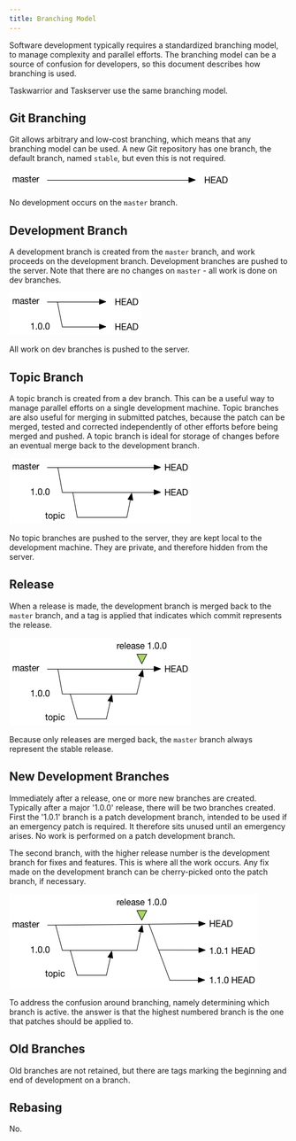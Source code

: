 ```yaml
---
title: Branching Model
---
```


Software development typically requires a standardized branching model, to manage complexity and parallel efforts.
The branching model can be a source of confusion for developers, so this document describes how branching is used.

Taskwarrior and Taskserver use the same branching model.


## Git Branching

Git allows arbitrary and low-cost branching, which means that any branching model can be used.
A new Git repository has one branch, the default branch, named `stable`, but even this is not required.

[![master](master.png)](master.png)

No development occurs on the `master` branch.


## Development Branch

A development branch is created from the `master` branch, and work proceeds on the development branch.
Development branches are pushed to the server.
Note that there are no changes on `master` - all work is done on dev branches.

[![dev](dev.png)](dev.png)

All work on dev branches is pushed to the server.


## Topic Branch

A topic branch is created from a dev branch.
This can be a useful way to manage parallel efforts on a single development machine.
Topic branches are also useful for merging in submitted patches, because the patch can be merged, tested and corrected independently of other efforts before being merged and pushed.
A topic branch is ideal for storage of changes before an eventual merge back to the development branch.

[![topic](topic.png)](topic.png)

No topic branches are pushed to the server, they are kept local to the development machine.
They are private, and therefore hidden from the server.


## Release

When a release is made, the development branch is merged back to the `master` branch, and a tag is applied that indicates which commit represents the release.

[![release](release.png)](release.png)

Because only releases are merged back, the `master` branch always represent the stable release.


## New Development Branches

Immediately after a release, one or more new branches are created.
Typically after a major '1.0.0' release, there will be two branches created.
First the '1.0.1' branch is a patch development branch, intended to be used if an emergency patch is required.
It therefore sits unused until an emergency arises.
No work is performed on a patch development branch.

The second branch, with the higher release number is the development branch for fixes and features.
This is where all the work occurs.
Any fix made on the development branch can be cherry-picked onto the patch branch, if necessary.

[![dev2](dev2.png)](dev2.png)

To address the confusion around branching, namely determining which branch is active.
the answer is that the highest numbered branch is the one that patches should be applied to.


## Old Branches

Old branches are not retained, but there are tags marking the beginning and end of development on a branch.


## Rebasing

No.
